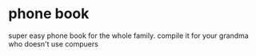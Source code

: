 # phone book 
super easy phone book for the whole family.
compile it for your grandma who doesn't use compuers
